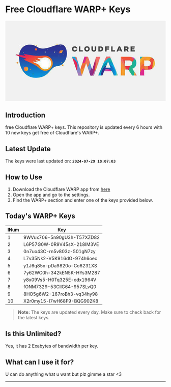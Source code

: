 
# Free Cloudflare WARP+ Keys

![Banner](asset/IMG_20240629_142710_129.jpg)

## Introduction

free Cloudflare WARP+ keys. This repository is updated every 6 hours with 10 new keys get free of Cloudflare's WARP+.

## Latest Update

The keys were last updated on: **`2024-07-29 18:07:03`**

## How to Use

1. Download the Cloudflare WARP app from [here](https://1.1.1.1/)
2. Open the app and go to the settings.
3. Find the WARP+ section and enter one of the keys provided below.

## Today's WARP+ Keys

| INum | Key |
|-------|-----|
| 1     | 9WVux706-5n90gU3h-T57XZD82               |
| 2     | L6P57G0W-0R9V45sX-218IM3VE               |
| 3     | 0n7uo43C-rn5v803z-501gN7zy               |
| 4     | L7v35Nk2-V5K916dO-974h6oec               |
| 5     | y1J6q85x-pDa9820o-Co6231XS               |
| 6     | 7y62WC0h-342kEN5K-HYs3M287               |
| 7     | y8x09Vs5-H0Tq325E-odx1964V               |
| 8     | fONM7329-53ClIG64-957SLvQ0               |
| 9     | 8HO5g6W2-167roBh3-vq34hy98               |
| 10    | X2r0my15-l7wH68F9-BQG902K8               |


> **Note:** The keys are updated every day. Make sure to check back for the latest keys.

## Is this Unlimited?

Yes, it has 2 Exabytes of bandwidth per key.

## What can I use it for?
U can do anything what u want but plz gimme a star <3

---
